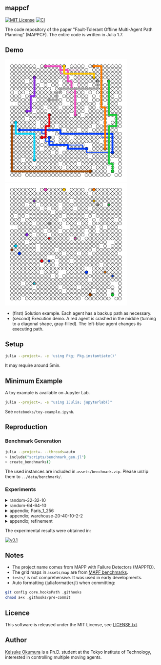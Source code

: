 mappcf
---
[![MIT License](http://img.shields.io/badge/license-MIT-blue.svg?style=flat)](LICENCE.txt)
[![CI](https://github.com/Kei18/mappfd/actions/workflows/ci.yaml/badge.svg?branch=dev)](https://github.com/Kei18/mappfd/actions/workflows/ci.yaml)

The code repository of the paper "Fault-Tolerant Offline Multi-Agent Path Planning" (MAPPCF).
The entire code is written in Julia 1.7.

## Demo

![](./assets/example.png)
![](./assets/example.gif)

- (first) Solution example. Each agent has a backup path as necessary.
- (second) Execution demo. A red agent is crashed in the middle (turning to a diagonal shape, gray-filled). The left-blue agent changes its executing path.

## Setup

```sh
julia --project=. -e 'using Pkg; Pkg.instantiate()'
```

It may require around 5min.

## Minimum Example

A toy example is available on Jupyter Lab.

```sh
julia --project=. -e "using IJulia; jupyterlab()"
```

See `notebooks/toy-example.ipynb`.

## Reproduction

### Benchmark Generation

```sh
julia --project=. --threads=auto
> include("scripts/benchmark_gen.jl")
> create_benchmarks()
```

The used instances are included in `assets/benchmark.zip`.
Please unzip them to `../data/benchmark/`.

### Experiments

<details><summary>random-32-32-10</summary>

```sh
julia --project=. --threads=auto
> include("scripts/eval.jl")

# sync
> main("scripts/config/exp/exp1_sync_fix_crash.yaml")
> main("scripts/config/exp/exp1_sync_fix_agent.yaml")

# seq
> main("scripts/config/exp/exp1_seq_fix_crash.yaml")
> main("scripts/config/exp/exp1_seq_fix_agent.yaml")
```
</details>

<details><summary>random-64-64-10</summary>

```sh
julia --project=. --threads=auto
> include("scripts/eval.jl")

# sync
> main("scripts/config/exp/exp2_sync_fix_crash.yaml")
> main("scripts/config/exp/exp2_sync_fix_agent.yaml")

# seq
> main("scripts/config/exp/exp2_seq_fix_crash.yaml")
> main("scripts/config/exp/exp2_seq_fix_agent.yaml")
```
</details>

<details><summary>appendix; Paris_1_256</summary>

```sh
julia --project=. --threads=auto

> include("scripts/eval.jl")

# sync
> main("scripts/config/exp/exp3_sync_fix_crash.yaml")

# seq
> main("scripts/config/exp/exp3_seq_fix_crash.yaml")
```

</details>

<details><summary>appendix; warehouse-20-40-10-2-2</summary>

```sh
julia --project=. --threads=auto

> include("scripts/eval.jl")

# sync
> main("scripts/config/exp/exp4_sync_fix_crash.yaml")

# seq
> main("scripts/config/exp/exp4_seq_fix_crash.yaml")
```

</details>

<details><summary>appendix; refinement</summary>

```sh
julia --project=. --threads=auto

> include("scripts/eval.jl")

# sync, random-32-32-10
> main("scripts/config/exp/exp5_sync_fix_crash.yaml")

# seq, random-32-32-10
> main("scripts/config/exp/exp5_seq_fix_crash.yaml")

# sync, random-64-64-10
> main("scripts/config/exp/exp6_sync_fix_crash.yaml")

# seq, random-64-64-10
> main("scripts/config/exp/exp6_seq_fix_crash.yaml")
```

</details>

The experimental results were obtained in:

[![v0.1](https://img.shields.io/badge/tag-v0.1-blue)](https://github.com/Kei18/mappcf/releases/tag/v0.1)

## Notes

- The project name comes from MAPP with Failure Detectors (MAPPFD).
- The grid maps in `assets/map` are from [MAPF benchmarks](https://movingai.com/benchmarks/mapf.html).
- `tests/` is not comprehensive. It was used in early developments.
- Auto formatting (juliaformatter.jl) when committing:

```sh
git config core.hooksPath .githooks
chmod a+x .githooks/pre-commit
```

## Licence
This software is released under the MIT License, see [LICENSE.txt](LICENCE.txt).

## Author
[Keisuke Okumura](https://kei18.github.io) is a Ph.D. student at the Tokyo Institute of Technology, interested in controlling multiple moving agents.
